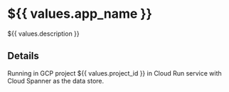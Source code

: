 # ${{ values.app_name }}
${{ values.description }}

## Details
Running in GCP project ${{ values.project_id }} in Cloud Run service with Cloud Spanner as the data store.
